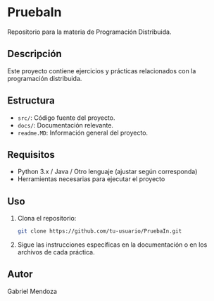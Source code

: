 # PruebaIn

Repositorio para la materia de Programación Distribuida.

## Descripción

Este proyecto contiene ejercicios y prácticas relacionados con la programación distribuida.

## Estructura

- `src/`: Código fuente del proyecto.
- `docs/`: Documentación relevante.
- `readme.MD`: Información general del proyecto.

## Requisitos

- Python 3.x / Java / Otro lenguaje (ajustar según corresponda)
- Herramientas necesarias para ejecutar el proyecto

## Uso

1. Clona el repositorio:
    ```bash
    git clone https://github.com/tu-usuario/PruebaIn.git
    ```
2. Sigue las instrucciones específicas en la documentación o en los archivos de cada práctica.

## Autor

Gabriel Mendoza
